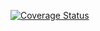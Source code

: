 [![Coverage Status](https://coveralls.io/repos/github/ak2378/csv-reader/badge.svg?branch=main)](https://coveralls.io/github/ak2378/csv-reader?branch=main)
